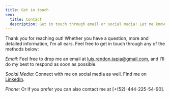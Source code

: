 ```yaml
---
title: Get in touch
seo:
  title: Contact
  description: Get in touch through email or social media! Let me know how I can help.
---
```


Thank you for reaching out! Whether you have a question, more and detailed information, I'm all ears. Feel free to get in touch through any of the methods below:

_Email:_
Feel free to drop me an email at [luis.rendon.tapia@gmail.com](mailto:luis.rendon.tapia@gmail.com), and I'll do my best to respond as soon as possible.

_Social Media:_
Connect with me on social media as well. Find me on  [LinkedIn](https://www.linkedin.com/in/luisgrendontapia).

_Phone:_
Or if you prefer you can also contact me at  [+(52)-444-225-54-90].